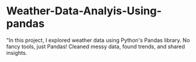 # Weather-Data-Analyis-Using-pandas
 "In this project, I explored weather data using Python's Pandas library. No fancy tools, just Pandas! Cleaned messy data, found trends, and shared insights.
